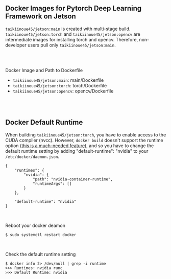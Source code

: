## Docker Images for Pytorch Deep Learning Framework on Jetson

`taikiinoue45/jetson:main` is created with multi-stage build. `taikiinoue45/jetson:torch` and `taikiinoue45/jetson:opencv` are intermediate images for installing torch and opencv. Therefore, non-developer users pull only `taikiinoue45/jetson:main`.  

<br>
<br>

Docker Image and Path to Dockerfile  
- `taikiinoue45/jetson:main`: main/Dockerfile
- `taikiinoue45/jetson:torch`: torch/Dockerfile
- `taikiinoue45/jetson:opencv`: opencv/Dockerfile  

<br>
<br>

## Docker Default Runtime
When building `taikiinoue45/jetson:torch`, you have to enable access to the CUDA compiler (nvcc). However, `docker build` doesn't support the runtime option ([this is a much-needed feature](https://github.com/NVIDIA/nvidia-docker/issues/595)), and so you have to change the default runtime setting by adding "default-runtime": "nvidia" to your `/etc/docker/daemon.json`.
```
{
    "runtimes": {
        "nvidia": {
            "path": "nvidia-container-runtime",
            "runtimeArgs": []
        }
    },

    "default-runtime": "nvidia"
}
```

<br>

Reboot your docker deamon
```
$ sudo systemctl restart docker
```

<br>

Check the default runtime setting
```
$ docker info 2> /dev/null | grep -i runtime
>>> Runtimes: nvidia runc
>>> Default Runtime: nvidia
```
